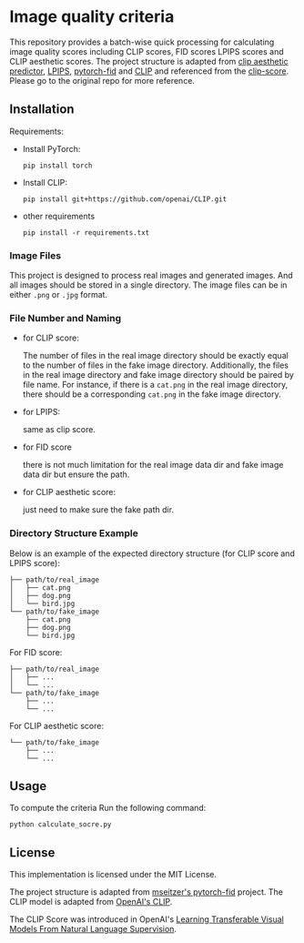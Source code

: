 # Image quality criteria

This repository provides a batch-wise quick processing for calculating image quality scores including CLIP scores, FID scores LPIPS scores and CLIP aesthetic
scores. The project structure is adapted from [clip aesthetic predictor](https://github.com/christophschuhmann/improved-aesthetic-predictor), [LPIPS](https://github.com/richzhang/PerceptualSimilarity), [pytorch-fid](https://github.com/leognha/PyTorch-FID-score) and [CLIP](https://github.com/openai/CLIP) and referenced from the [clip-score](https://github.com/Taited/clip-score). Please go to the original repo for more reference.
## Installation

Requirements:
- Install PyTorch:
  ```
  pip install torch  
  ```
- Install CLIP:
  ```
  pip install git+https://github.com/openai/CLIP.git
  ```
- other requirements
  ```
  pip install -r requirements.txt
  ```

### Image Files

This project is designed to process real images and generated images. And all images should be stored in a single directory. The image files can be in either `.png` or `.jpg` format.

### File Number and Naming
- for CLIP score: 

  The number of files in the real image directory should be exactly equal to the number of files in the fake image directory. Additionally, the files in the real image directory and fake image directory should be paired by file name. For instance, if there is a `cat.png` in the real image directory, there should be a corresponding `cat.png` in the fake image directory.

- for LPIPS:

  same as clip score. 

- for FID score

  there is not much limitation for the real image data dir and fake image data dir but ensure the path.
  
- for CLIP aesthetic score:
  
  just need to make sure the fake path dir.
  
### Directory Structure Example

Below is an example of the expected directory structure (for CLIP score and LPIPS score):

```
├── path/to/real_image
│   ├── cat.png
│   ├── dog.png
│   └── bird.jpg
└── path/to/fake_image
    ├── cat.png
    ├── dog.png
    └── bird.jpg
```

For FID score:
```
├── path/to/real_image
│   ├── ...
│   └── ...
└── path/to/fake_image
    ├── ...
    └── ...
```
For CLIP aesthetic score:
```
└── path/to/fake_image
    ├── ...
    └── ...
```
## Usage

To compute the criteria Run the following command:

```
python calculate_socre.py
```


## License

This implementation is licensed under the MIT License.

The project structure is adapted from [mseitzer's pytorch-fid](https://github.com/mseitzer/pytorch-fid) project. The CLIP model is adapted from [OpenAI's CLIP](https://github.com/openai/CLIP).

The CLIP Score was introduced in OpenAI's [Learning Transferable Visual Models From Natural Language Supervision](https://arxiv.org/abs/2103.00020).
